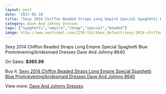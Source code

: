 ```yaml
---
layout: post
date: '2017-02-18'
title: "Sexy 2014 Chiffon Beaded Straps Long Empire Special Spaghetti Blue Prom/evening/bridesmaid Dresses Dave And Johnny 8640"
category: Dave And Johnny Dresses
tags: ["spaghetti","empire","cheap","special","beaded"]
image: http://www.neoformal.com/2259-thickbox_default/sexy-2014-chiffon-beaded-straps-long-empire-special-spaghetti-blue-prom-evening-bridesmaid-dresses-dave-and-johnny-8640.jpg
---
```

Sexy 2014 Chiffon Beaded Straps Long Empire Special Spaghetti Blue Prom/evening/bridesmaid Dresses Dave And Johnny 8640

On Sales: **$365.99**
<a href="https://www.neoformal.com/en/dave-and-johnny-dresses/841-sexy-2014-chiffon-beaded-straps-long-empire-special-spaghetti-blue-prom-evening-bridesmaid-dresses-dave-and-johnny-8640.html"><amp-img layout="responsive" width="600" height="600" src="//www.neoformal.com/2259-thickbox_default/sexy-2014-chiffon-beaded-straps-long-empire-special-spaghetti-blue-prom-evening-bridesmaid-dresses-dave-and-johnny-8640.jpg" alt="Sexy 2014 Chiffon Beaded Straps Long Empire Special Spaghetti Blue Prom/evening/bridesmaid Dresses Dave And Johnny 8640 0" /></a>
<a href="https://www.neoformal.com/en/dave-and-johnny-dresses/841-sexy-2014-chiffon-beaded-straps-long-empire-special-spaghetti-blue-prom-evening-bridesmaid-dresses-dave-and-johnny-8640.html"><amp-img layout="responsive" width="600" height="600" src="//www.neoformal.com/2260-thickbox_default/sexy-2014-chiffon-beaded-straps-long-empire-special-spaghetti-blue-prom-evening-bridesmaid-dresses-dave-and-johnny-8640.jpg" alt="Sexy 2014 Chiffon Beaded Straps Long Empire Special Spaghetti Blue Prom/evening/bridesmaid Dresses Dave And Johnny 8640 1" /></a>

Buy it: [Sexy 2014 Chiffon Beaded Straps Long Empire Special Spaghetti Blue Prom/evening/bridesmaid Dresses Dave And Johnny 8640](https://www.neoformal.com/en/dave-and-johnny-dresses/841-sexy-2014-chiffon-beaded-straps-long-empire-special-spaghetti-blue-prom-evening-bridesmaid-dresses-dave-and-johnny-8640.html "Sexy 2014 Chiffon Beaded Straps Long Empire Special Spaghetti Blue Prom/evening/bridesmaid Dresses Dave And Johnny 8640")

View more: [Dave And Johnny Dresses](https://www.neoformal.com/en/9-dave-and-johnny-dresses "Dave And Johnny Dresses")